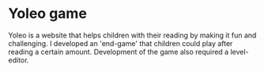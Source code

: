 <!--
  id: 2066
  slug: yoleo-game
  type: fortpolio
  categories: JavaScript, HTML/CSS, game
  tags: CSS, JavaScript, Less, UX, concept
  clients: Shapers
  collaboration: 
  prizes: 
  thumbnail: yoleo_3.jpg
  image: yoleo_3.jpg
  images: yoleo_0004_Yoleo-1.jpg, yoleo_0003_Yoleo-2.jpg, yoleo_0002_Yoleo-3.jpg, yoleo_0001_Yoleo-4.jpg, yoleo_0000_Yoleo-5.jpg
  inCv: true
  inPortfolio: true
  dateFrom: 2013-01-01
  dateTo: 2013-02-01
-->

# Yoleo game

Yoleo is a website that helps children with their reading by making it fun and challenging. I developed an 'end-game' that children could play after reading a certain amount. Development of the game also required a level-editor.